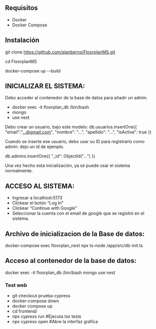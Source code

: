 ## Requisitos

- Docker
- Docker Compose

## Instalación

git clone https://github.com/alanberns/FloorplanMS.git

cd FloorplanMS

docker-compose up --build

## INICIALIZAR EL SISTEMA:
Debo acceder al contenedor de la base de datos para añadir un admin.
- docker exec -it floorplan_db /bin/bash
- mongo
- use nest

Debo crear un usuario, bajo este modelo:
db.usuarios.insertOne({
"email":"...@gmail.com",
"nombre": "...",
"apellido": "...",
"isActive": true
})

Cuando se inserte ese usuario, debo usar su ID para registrarlo como admin: dejo un id de ejemplo.

db.admins.insertOne({
"_id": ObjectId("...")
})

Una vez hecho esta inicialización, ya se puede usar el sistema normalmente.

## ACCESO AL SISTEMA:
- Ingresar a localhost:5173
- Clickear el botón “Log In”
- Clickear “Continue with Google”
- Seleccionar la cuenta con el email de google que se registró en el sistema.


## Archivo de inicializacion de la Base de datos:

docker-compose exec floorplan_nest npx ts-node /app/src/db-init.ts


## Acceso al contenedor de la base de datos:
docker exec -it floorplan_db /bin/bash
mongo
use nest


### Test web
- git checkout prueba-cypress
- docker-compose down
- docker compose up
- cd frontend/
- npx cypress run #Ejecuta los tests
- npx cypress open #Abre la interfaz gráfica